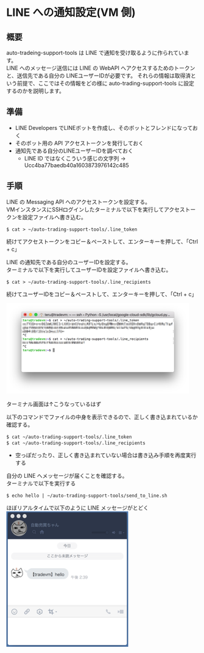 # LINE への通知設定(VM 側)

## 概要
auto-tradeing-support-tools は LINE で通知を受け取るように作られています。  
LINE へのメッセージ送信には LINE の WebAPI へアクセスするためのトークンと、送信先である自分の LINEユーザーIDが必要です。
それらの情報は取得済という前提で、ここではその情報をどの様に auto-trading-support-tools に設定するのかを説明します。

## 準備
* LINE Developers でLINEボットを作成し、そのボットとフレンドになっておく
* そのボット用の API アクセストークンを発行しておく
* 通知先である自分のLINEユーザーIDを調べておく
    * LINE ID ではなくこういう感じの文字列 → Ucc4ba77baedb40a1603873976142c485


## 手順

LINE の Messaging API へのアクセストークンを設定する。  
VMインスタンスにSSHログインしたターミナルで以下を実行してアクセストークンを設定ファイルへ書き込む。
```
$ cat > ~/auto-trading-support-tools/.line_token
```
続けてアクセストークンをコピー＆ペーストして、エンターキーを押して、「Ctrl + c」


LINE の通知先である自分のユーザーIDを設定する。  
ターミナルで以下を実行してユーザーIDを設定ファイルへ書き込む。
```
$ cat > ~/auto-trading-support-tools/.line_recipients
```
続けてユーザーIDをコピー＆ペーストして、エンターキーを押して、「Ctrl + c」


<img src="./images/remote19.png" width="480px" />  

ターミナル画面は↑こうなっているはず


以下のコマンドでファイルの中身を表示できるので、正しく書き込まれているか確認する。
```
$ cat ~/auto-trading-support-tools/.line_token
$ cat ~/auto-trading-support-tools/.line_recipients
```

* 空っぽだったり、正しく書き込まれていない場合は書き込み手順を再度実行する

自分の LINE へメッセージが届くことを確認する。  
ターミナルで以下を実行する
```
$ echo hello | ~/auto-trading-support-tools/send_to_line.sh
```


ほぼリアルタイムで以下のように LINE メッセージがとどく  
<img src="./images/remote20.png" width="320px" />  
